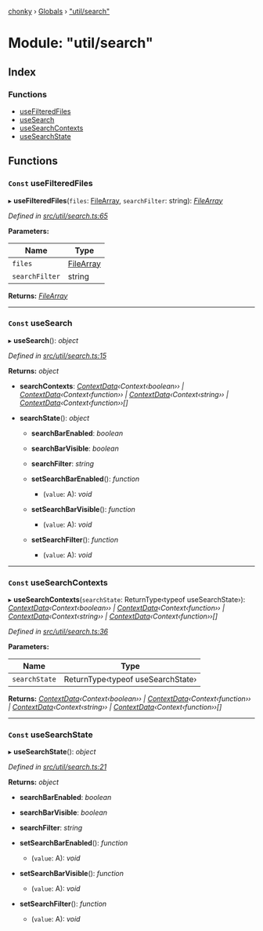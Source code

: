 [chonky](../README.md) › [Globals](../globals.md) › ["util/search"](_util_search_.md)

# Module: "util/search"

## Index

### Functions

* [useFilteredFiles](_util_search_.md#const-usefilteredfiles)
* [useSearch](_util_search_.md#const-usesearch)
* [useSearchContexts](_util_search_.md#const-usesearchcontexts)
* [useSearchState](_util_search_.md#const-usesearchstate)

## Functions

### `Const` useFilteredFiles

▸ **useFilteredFiles**(`files`: [FileArray](_types_files_types_.md#filearray), `searchFilter`: string): *[FileArray](_types_files_types_.md#filearray)*

*Defined in [src/util/search.ts:65](https://github.com/TimboKZ/Chonky/blob/f29f7b3/src/util/search.ts#L65)*

**Parameters:**

Name | Type |
------ | ------ |
`files` | [FileArray](_types_files_types_.md#filearray) |
`searchFilter` | string |

**Returns:** *[FileArray](_types_files_types_.md#filearray)*

___

### `Const` useSearch

▸ **useSearch**(): *object*

*Defined in [src/util/search.ts:15](https://github.com/TimboKZ/Chonky/blob/f29f7b3/src/util/search.ts#L15)*

**Returns:** *object*

* **searchContexts**: *[ContextData](../interfaces/_util_context_.contextdata.md)‹Context‹boolean›› | [ContextData](../interfaces/_util_context_.contextdata.md)‹Context‹function›› | [ContextData](../interfaces/_util_context_.contextdata.md)‹Context‹string›› | [ContextData](../interfaces/_util_context_.contextdata.md)‹Context‹function››[]*

* **searchState**(): *object*

  * **searchBarEnabled**: *boolean*

  * **searchBarVisible**: *boolean*

  * **searchFilter**: *string*

  * **setSearchBarEnabled**(): *function*

    * (`value`: A): *void*

  * **setSearchBarVisible**(): *function*

    * (`value`: A): *void*

  * **setSearchFilter**(): *function*

    * (`value`: A): *void*

___

### `Const` useSearchContexts

▸ **useSearchContexts**(`searchState`: ReturnType‹typeof useSearchState›): *[ContextData](../interfaces/_util_context_.contextdata.md)‹Context‹boolean›› | [ContextData](../interfaces/_util_context_.contextdata.md)‹Context‹function›› | [ContextData](../interfaces/_util_context_.contextdata.md)‹Context‹string›› | [ContextData](../interfaces/_util_context_.contextdata.md)‹Context‹function››[]*

*Defined in [src/util/search.ts:36](https://github.com/TimboKZ/Chonky/blob/f29f7b3/src/util/search.ts#L36)*

**Parameters:**

Name | Type |
------ | ------ |
`searchState` | ReturnType‹typeof useSearchState› |

**Returns:** *[ContextData](../interfaces/_util_context_.contextdata.md)‹Context‹boolean›› | [ContextData](../interfaces/_util_context_.contextdata.md)‹Context‹function›› | [ContextData](../interfaces/_util_context_.contextdata.md)‹Context‹string›› | [ContextData](../interfaces/_util_context_.contextdata.md)‹Context‹function››[]*

___

### `Const` useSearchState

▸ **useSearchState**(): *object*

*Defined in [src/util/search.ts:21](https://github.com/TimboKZ/Chonky/blob/f29f7b3/src/util/search.ts#L21)*

**Returns:** *object*

* **searchBarEnabled**: *boolean*

* **searchBarVisible**: *boolean*

* **searchFilter**: *string*

* **setSearchBarEnabled**(): *function*

  * (`value`: A): *void*

* **setSearchBarVisible**(): *function*

  * (`value`: A): *void*

* **setSearchFilter**(): *function*

  * (`value`: A): *void*

